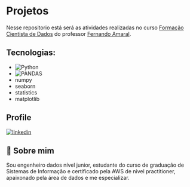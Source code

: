 # Projetos

Nesse repositorio está será as atividades realizadas no curso [Formação Cientista de Dados](https://www.udemy.com/course/cientista-de-dados) do professor [Fernando Amaral](https://br.linkedin.com/in/fernando-amaral).


## Tecnologias:
- ![Python](https://img.shields.io/badge/Python-3776AB?style=for-the-badge&logo=python&logoColor=white)
- ![PANDAS](https://img.shields.io/badge/Pandas-2C2D72?style=for-the-badge&logo=pandas&logoColor=white)
- numpy
- seaborn
- statistics
- matplotlib






##  Profile
[![linkedin](https://img.shields.io/badge/linkedin-0A66C2?style=for-the-badge&logo=linkedin&logoColor)](https://www.linkedin.com/in/oderlanfs/)

## 🚀 Sobre mim
Sou engenheiro dados nível junior, estudante do curso de graduação de Sistemas de Informação e certificado pela AWS de nivel practitioner, apaixonado pela área de dados e me especializar.
